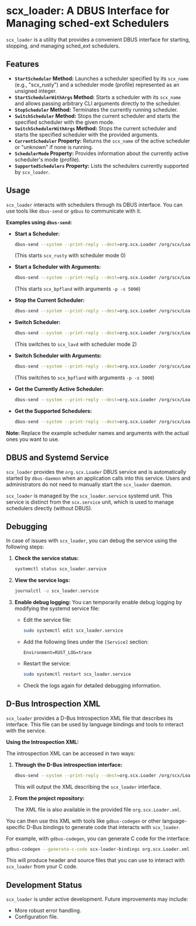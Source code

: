 # scx_loader: A DBUS Interface for Managing sched-ext Schedulers

`scx_loader` is a utility that provides a convenient DBUS interface for starting, stopping, and managing sched_ext schedulers.

## Features

* **`StartScheduler` Method:**  Launches a scheduler specified by its `scx_name` (e.g., "scx_rusty") and a scheduler mode (profile) represented as an unsigned integer.
* **`StartSchedulerWithArgs` Method:** Starts a scheduler with its `scx_name` and allows passing arbitrary CLI arguments directly to the scheduler.
* **`StopScheduler` Method:** Terminates the currently running scheduler.
* **`SwitchScheduler` Method:** Stops the current scheduler and starts the specified scheduler with the given mode.
* **`SwitchSchedulerWithArgs` Method:** Stops the current scheduler and starts the specified scheduler with the provided arguments.
* **`CurrentScheduler` Property:** Returns the `scx_name` of the active scheduler or "unknown" if none is running.
* **`SchedulerMode` Property:** Provides information about the currently active scheduler's mode (profile).
* **`SupportedSchedulers` Property:**  Lists the schedulers currently supported by `scx_loader`.

## Usage

`scx_loader` interacts with schedulers through its DBUS interface.  You can use tools like `dbus-send` or `gdbus` to communicate with it.

**Examples using `dbus-send`:**

* **Start a Scheduler:**
  ```bash
  dbus-send --system --print-reply --dest=org.scx.Loader /org/scx/Loader org.scx.Loader.StartScheduler string:scx_rusty uint32:0
  ```
  (This starts `scx_rusty` with scheduler mode 0)

* **Start a Scheduler with Arguments:**
  ```bash
  dbus-send --system --print-reply --dest=org.scx.Loader /org/scx/Loader org.scx.Loader.StartSchedulerWithArgs string:scx_bpfland array:string:"-p","-s","5000"
  ```
  (This starts `scx_bpfland` with arguments `-p -s 5000`)

* **Stop the Current Scheduler:**
  ```bash
  dbus-send --system --print-reply --dest=org.scx.Loader /org/scx/Loader org.scx.Loader.StopScheduler
  ```

* **Switch Scheduler:**
  ```bash
  dbus-send --system --print-reply --dest=org.scx.Loader /org/scx/Loader org.scx.Loader.SwitchScheduler string:scx_lavd uint32:2
  ```
  (This switches to `scx_lavd` with scheduler mode 2)

* **Switch Scheduler with Arguments:**
  ```bash
  dbus-send --system --print-reply --dest=org.scx.Loader /org/scx/Loader org.scx.Loader.SwitchSchedulerWithArgs string:scx_bpfland array:string:"-p","-s","5000"
  ```
  (This switches to `scx_bpfland` with arguments `-p -s 5000`)

* **Get the Currently Active Scheduler:**
  ```bash
  dbus-send --system --print-reply --dest=org.scx.Loader /org/scx/Loader org.freedesktop.DBus.Properties.Get string:org.scx.Loader string:CurrentScheduler
  ```

* **Get the Supported Schedulers:**
  ```bash
  dbus-send --system --print-reply --dest=org.scx.Loader /org/scx/Loader org.freedesktop.DBus.Properties.Get string:org.scx.Loader string:SupportedSchedulers
  ```

**Note:** Replace the example scheduler names and arguments with the actual ones you want to use.

## DBUS and Systemd Service

`scx_loader` provides the `org.scx.Loader` DBUS service and is automatically started by `dbus-daemon` when an application calls into this service.  Users and administrators do not need to manually start the `scx_loader` daemon.

`scx_loader` is managed by the `scx_loader.service` systemd unit. This service is distinct from the `scx.service` unit, which is used to manage schedulers directly (without DBUS).

## Debugging

In case of issues with `scx_loader`, you can debug the service using the following steps:

1. **Check the service status:**
   ```bash
   systemctl status scx_loader.service
   ```

2. **View the service logs:**
   ```bash
   journalctl -u scx_loader.service
   ```

3. **Enable debug logging:** You can temporarily enable debug logging by modifying the systemd service file:

   - Edit the service file:
     ```bash
     sudo systemctl edit scx_loader.service
     ```
   - Add the following lines under the `[Service]` section:
     ```
     Environment=RUST_LOG=trace
     ```
   - Restart the service:
     ```bash
     sudo systemctl restart scx_loader.service
     ```
   - Check the logs again for detailed debugging information.

## D-Bus Introspection XML

`scx_loader` provides a D-Bus Introspection XML file that describes its interface. This file can be used by language bindings and tools to interact with the service.

**Using the Introspection XML:**

The introspection XML can be accessed in two ways:

1. **Through the D-Bus introspection interface:**

   ```bash
   dbus-send --system --print-reply --dest=org.scx.Loader /org/scx/Loader org.freedesktop.DBus.Introspectable.Introspect
   ```

   This will output the XML describing the `scx_loader` interface.

2. **From the project repository:**

   The XML file is also available in the provided file `org.scx.Loader.xml`.


You can then use this XML with tools like `gdbus-codegen` or other language-specific D-Bus bindings to generate code that interacts with `scx_loader`.

For example, with `gdbus-codegen`, you can generate C code for the interface:

```bash
gdbus-codegen --generate-c-code scx-loader-bindings org.scx.Loader.xml
```

This will produce header and source files that you can use to interact with `scx_loader` from your C code.


## Development Status

`scx_loader` is under active development.  Future improvements may include:

* More robust error handling.
* Configuration file.
